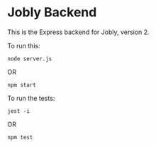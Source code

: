 # Jobly Backend

This is the Express backend for Jobly, version 2.

To run this:

    node server.js

OR

    npm start

To run the tests:

    jest -i

OR

    npm test
